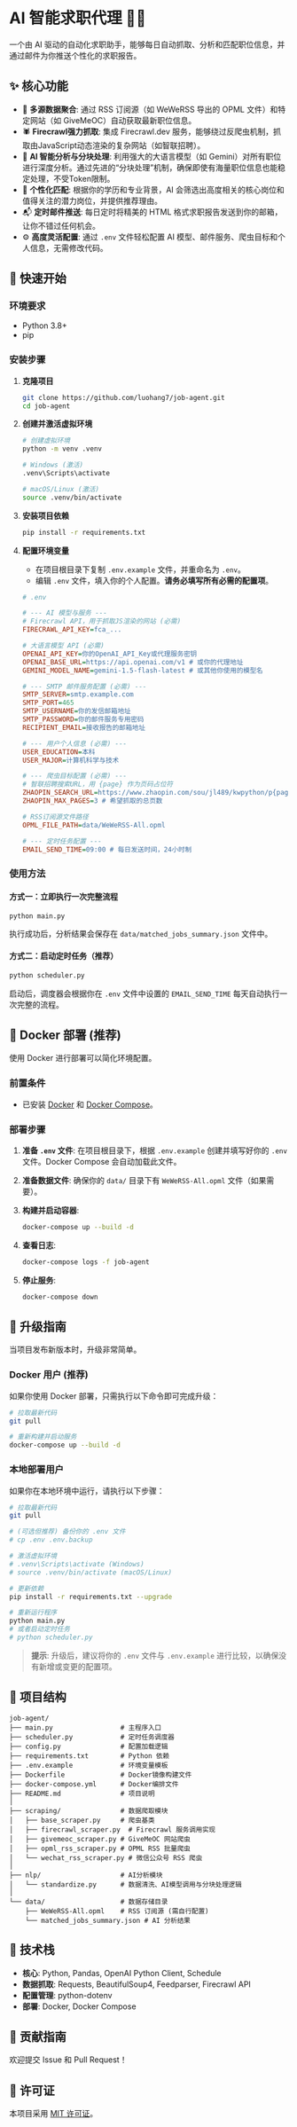 # AI 智能求职代理 🤖💼

一个由 AI 驱动的自动化求职助手，能够每日自动抓取、分析和匹配职位信息，并通过邮件为你推送个性化的求职报告。

## ✨ 核心功能

- 📡 **多源数据聚合**: 通过 RSS 订阅源（如 WeWeRSS 导出的 OPML 文件）和特定网站（如 GiveMeOC）自动获取最新职位信息。
- 🕷️ **Firecrawl强力抓取**: 集成 Firecrawl.dev 服务，能够绕过反爬虫机制，抓取由JavaScript动态渲染的复杂网站（如智联招聘）。
- 🧠 **AI 智能分析与分块处理**: 利用强大的大语言模型（如 Gemini）对所有职位进行深度分析。通过先进的“分块处理”机制，确保即使有海量职位信息也能稳定处理，不受Token限制。
- 🎯 **个性化匹配**: 根据你的学历和专业背景，AI 会筛选出高度相关的核心岗位和值得关注的潜力岗位，并提供推荐理由。
- 📬 **定时邮件推送**: 每日定时将精美的 HTML 格式求职报告发送到你的邮箱，让你不错过任何机会。
- ⚙️ **高度灵活配置**: 通过 `.env` 文件轻松配置 AI 模型、邮件服务、爬虫目标和个人信息，无需修改代码。

## 🚀 快速开始

### 环境要求

- Python 3.8+
- pip

### 安装步骤

1.  **克隆项目**
    ```bash
    git clone https://github.com/luohang7/job-agent.git
    cd job-agent
    ```

2.  **创建并激活虚拟环境**
    ```bash
    # 创建虚拟环境
    python -m venv .venv

    # Windows (激活)
    .venv\Scripts\activate

    # macOS/Linux (激活)
    source .venv/bin/activate
    ```

3.  **安装项目依赖**
    ```bash
    pip install -r requirements.txt
    ```

4.  **配置环境变量**
    *   在项目根目录下复制 `.env.example` 文件，并重命名为 `.env`。
    *   编辑 `.env` 文件，填入你的个人配置。**请务必填写所有必需的配置项**。

    ```ini
    # .env

    # --- AI 模型与服务 ---
    # Firecrawl API，用于抓取JS渲染的网站 (必需)
    FIRECRAWL_API_KEY=fca_...

    # 大语言模型 API (必需)
    OPENAI_API_KEY=你的OpenAI_API_Key或代理服务密钥
    OPENAI_BASE_URL=https://api.openai.com/v1 # 或你的代理地址
    GEMINI_MODEL_NAME=gemini-1.5-flash-latest # 或其他你使用的模型名

    # --- SMTP 邮件服务配置 (必需) ---
    SMTP_SERVER=smtp.example.com
    SMTP_PORT=465
    SMTP_USERNAME=你的发信邮箱地址
    SMTP_PASSWORD=你的邮件服务专用密码
    RECIPIENT_EMAIL=接收报告的邮箱地址

    # --- 用户个人信息 (必需) ---
    USER_EDUCATION=本科
    USER_MAJOR=计算机科学与技术

    # --- 爬虫目标配置 (必需) ---
    # 智联招聘搜索URL，用 {page} 作为页码占位符
    ZHAOPIN_SEARCH_URL=https://www.zhaopin.com/sou/jl489/kwpython/p{page}
    ZHAOPIN_MAX_PAGES=3 # 希望抓取的总页数

    # RSS订阅源文件路径
    OPML_FILE_PATH=data/WeWeRSS-All.opml

    # --- 定时任务配置 ---
    EMAIL_SEND_TIME=09:00 # 每日发送时间，24小时制
    ```

### 使用方法

#### 方式一：立即执行一次完整流程

```bash
python main.py
```
执行成功后，分析结果会保存在 `data/matched_jobs_summary.json` 文件中。

#### 方式二：启动定时任务（推荐）

```bash
python scheduler.py
```
启动后，调度器会根据你在 `.env` 文件中设置的 `EMAIL_SEND_TIME` 每天自动执行一次完整的流程。

## 🐳 Docker 部署 (推荐)

使用 Docker 进行部署可以简化环境配置。

### 前置条件

-   已安装 [Docker](https://www.docker.com/get-started) 和 [Docker Compose](https://docs.docker.com/compose/install/)。

### 部署步骤

1.  **准备 `.env` 文件**: 在项目根目录下，根据 `.env.example` 创建并填写好你的 `.env` 文件。Docker Compose 会自动加载此文件。

2.  **准备数据文件**: 确保你的 `data/` 目录下有 `WeWeRSS-All.opml` 文件（如果需要）。

3.  **构建并启动容器**:
    ```bash
    docker-compose up --build -d
    ```

4.  **查看日志**:
    ```bash
    docker-compose logs -f job-agent
    ```

5.  **停止服务**:
    ```bash
    docker-compose down
    ```

## 🔄 升级指南

当项目发布新版本时，升级非常简单。

### Docker 用户 (推荐)

如果你使用 Docker 部署，只需执行以下命令即可完成升级：

```bash
# 拉取最新代码
git pull

# 重新构建并启动服务
docker-compose up --build -d
```

### 本地部署用户

如果你在本地环境中运行，请执行以下步骤：

```bash
# 拉取最新代码
git pull

# (可选但推荐) 备份你的 .env 文件
# cp .env .env.backup

# 激活虚拟环境
# .venv\Scripts\activate (Windows)
# source .venv/bin/activate (macOS/Linux)

# 更新依赖
pip install -r requirements.txt --upgrade

# 重新运行程序
python main.py
# 或者启动定时任务
# python scheduler.py
```

> **提示**: 升级后，建议将你的 `.env` 文件与 `.env.example` 进行比较，以确保没有新增或变更的配置项。

## 📁 项目结构

```
job-agent/
├── main.py                 # 主程序入口
├── scheduler.py            # 定时任务调度器
├── config.py               # 配置加载逻辑
├── requirements.txt        # Python 依赖
├── .env.example            # 环境变量模板
├── Dockerfile              # Docker镜像构建文件
├── docker-compose.yml      # Docker编排文件
├── README.md               # 项目说明
│
├── scraping/               # 数据爬取模块
│   ├── base_scraper.py     # 爬虫基类
│   ├── firecrawl_scraper.py  # Firecrawl 服务调用实现
│   ├── givemeoc_scraper.py # GiveMeOC 网站爬虫
│   ├── opml_rss_scraper.py # OPML RSS 批量爬虫
│   └── wechat_rss_scraper.py # 微信公众号 RSS 爬虫
│
├── nlp/                    # AI分析模块
│   └── standardize.py      # 数据清洗、AI模型调用与分块处理逻辑
│
└── data/                   # 数据存储目录
    ├── WeWeRSS-All.opml    # RSS 订阅源 (需自行配置)
    └── matched_jobs_summary.json # AI 分析结果
```

## 🔧 技术栈

- **核心**: Python, Pandas, OpenAI Python Client, Schedule
- **数据抓取**: Requests, BeautifulSoup4, Feedparser, Firecrawl API
- **配置管理**: python-dotenv
- **部署**: Docker, Docker Compose

## 🤝 贡献指南

欢迎提交 Issue 和 Pull Request！

## 📄 许可证

本项目采用 [MIT 许可证](LICENSE)。
